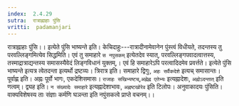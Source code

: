 ```yaml
---
index:  2.4.29
sutra:  रात्राह्नाहाः पुंसि
vritti:  padamanjari
---
```


रात्राह्नाहाः पुंसि।। इत्येते पुंसि भाष्यन्ते इति। केचिदाहुः---रात्रादीनामेवानेन पुंस्त्वं विधीयते, तदन्तस्य तु परवल्लिङ्गमित्येव सिद्धमिति। एवं तु समाहारे `स नपुसकम्` इत्येतदेव स्यात्, परवल्लिङ्गपवादत्वात्तस्य, तस्माद्रात्राद्यन्तस्य समासस्यैवेदं लिङ्गविधानं युक्तम्,। एवं हि समाहारेऽपि परत्वादिदमेव प्रवर्त्तते। इत्येते पुंसि भाष्यन्ते इत्यत्र त्वेतदन्ता इत्यर्थो द्रष्टव्यः। त्रिरात्र इति। समाहारे द्विगुः, `अहः सर्वैकदेशे` इत्यच् समासान्तः। पूर्वाह्ण इति। अह्नः पूर्वो भागः, एकदेशिसमासः। `राजाहः सखिभ्यष्टच्`,`अह्नेह्न एतेभ्यः` इत्यह्नादेशः, `अह्नोऽदन्तात्` इति णत्वम्। द्व्यह इति। `न संख्यादेः समाहारे` इत्यह्नादेशाभावः, `अह्नष्टखोरेव` इति टिलोपः।
अनुवाकादयः पुंसिति। वाक्यविशेषस्य ताः संज्ञाः कर्मणि घञन्ता इति नपुंसकत्वे प्राप्ते वचनम्।।
